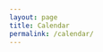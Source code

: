 ```yaml
---
layout: page
title: Calendar
permalink: /calendar/
---
```


<!-- Calendly inline widget begin -->
<div class="calendly-inline-widget" data-url="https://calendly.com/wgrover/30min" style="min-width:320px;height:580px;"></div>
<script type="text/javascript" src="https://assets.calendly.com/assets/external/widget.js"></script>
<!-- Calendly inline widget end -->
